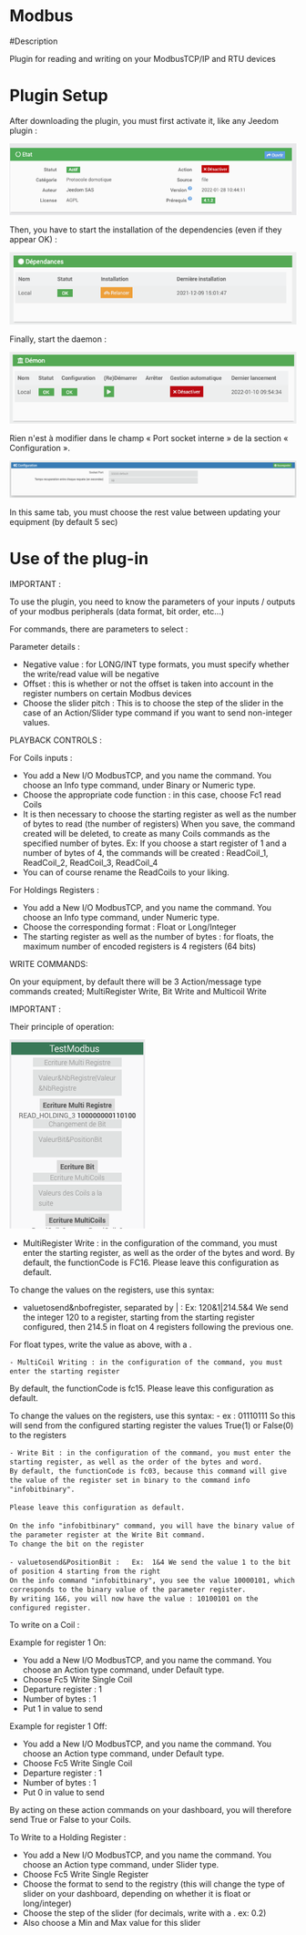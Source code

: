 # Modbus

#Description

Plugin for reading and writing on your ModbusTCP/IP and RTU devices



# Plugin Setup

After downloading the plugin, you must first activate it, like any Jeedom plugin :

![config](./images/ModbusActiv.png)

Then, you have to start the installation of the dependencies (even if they appear OK) :

![dependances](./images/ModbusDep.png)

Finally, start the daemon :

![demon](./images/ModbusDemon.png)

Rien n'est à modifier dans le champ « Port socket interne » de la section « Configuration ».

![socket](./images/ModbusConfig.png)

In this same tab, you must choose the rest value between updating your equipment (by default 5 sec)




# Use of the plug-in


IMPORTANT :

To use the plugin, you need to know the parameters of your inputs / outputs of your modbus peripherals (data format, bit order, etc...)

For commands, there are parameters to select :

Parameter details :
- Negative value : for LONG/INT type formats, you must specify whether the write/read value will be negative
- Offset : this is whether or not the offset is taken into account in the register numbers on certain Modbus devices
- Choose the slider pitch : This is to choose the step of the slider in the case of an Action/Slider type command if you want to send non-integer values.




PLAYBACK CONTROLS :

For Coils inputs :  
  - You add a New I/O ModbusTCP, and you name the command. You choose an Info type command, under Binary or Numeric type.
  - Choose the appropriate code function : in this case, choose Fc1 read Coils
  - It is then necessary to choose the starting register as well as the number of bytes to read (the number of registers)
  When you save, the command created will be deleted, to create as many Coils commands as the specified number of bytes.
  Ex: If you choose a start register of 1 and a number of bytes of 4, the commands will be created : ReadCoil_1, ReadCoil_2, ReadCoil_3, ReadCoil_4
  - You can of course rename the ReadCoils to your liking.



  For Holdings Registers :
  - You add a New I/O ModbusTCP, and you name the command. You choose an Info type command, under Numeric type.
  - Choose the corresponding format : Float or Long/Integer
  - The starting register as well as the number of bytes : for floats, the maximum number of encoded registers is 4 registers (64 bits)



WRITE COMMANDS:

 On your equipment, by default there will be 3 Action/message type commands created; MultiRegister Write, Bit Write and Multicoil Write


IMPORTANT :


 Their principle of operation:



![cmdEcritures](./images/modbusCmdsEcritures.png)




  - MultiRegister Write : in the configuration of the command, you must enter the starting register, as well as the order of the bytes and word.
  By default, the functionCode is FC16. Please leave this configuration as default.

  To change the values on the registers, use this syntax:
  - valuetosend&nbofregister, separated by | :   Ex:  120&1|214.5&4 We send the integer 120 to a register, starting from the starting register configured,
  then 214.5 in float on 4 registers following the previous one.

  For float types, write the value as above, with a .



    - MultiCoil Writing : in the configuration of the command, you must enter the starting register
   By default, the functionCode is fc15. Please leave this configuration as default.

   To change the values on the registers, use this syntax:
    -  ex : 01110111 So this will send from the configured starting register the values True(1) or False(0) to the registers




    - Write Bit : in the configuration of the command, you must enter the starting register, as well as the order of the bytes and word.
    By default, the functionCode is fc03, because this command will give the value of the register set in binary to the command info "infobitbinary".

    Please leave this configuration as default.

    On the info "infobitbinary" command, you will have the binary value of the parameter register at the Write Bit command.
    To change the bit on the register

    - valuetosend&PositionBit :   Ex:  1&4 We send the value 1 to the bit of position 4 starting from the right
    On the info command "infobitbinary", you see the value 10000101, which corresponds to the binary value of the parameter register.
    By writing 1&6, you will now have the value : 10100101 on the configured register.








To write on a Coil :

  Example for register 1 On:
  - You add a New I/O ModbusTCP, and you name the command. You choose an Action type command, under Default type.
  - Choose Fc5 Write Single Coil
  - Departure register : 1
  - Number of bytes : 1
  - Put 1 in value to send

  Example for register 1 Off:
  - You add a New I/O ModbusTCP, and you name the command. You choose an Action type command, under Default type.
  - Choose Fc5 Write Single Coil
  - Departure register : 1
  - Number of bytes : 1
  - Put 0 in value to send


By acting on these action commands on your dashboard, you will therefore send True or False to your Coils.




To Write to a Holding Register :

 - You add a New I/O ModbusTCP, and you name the command. You choose an Action type command, under Slider type.
 - Choose Fc5 Write Single Register
 - Choose the format to send to the registry (this will change the type of slider on your dashboard, depending on whether it is float or long/integer)
 - Choose the step of the slider (for decimals, write with a .   ex: 0.2)
 - Also choose a Min and Max value for this slider
